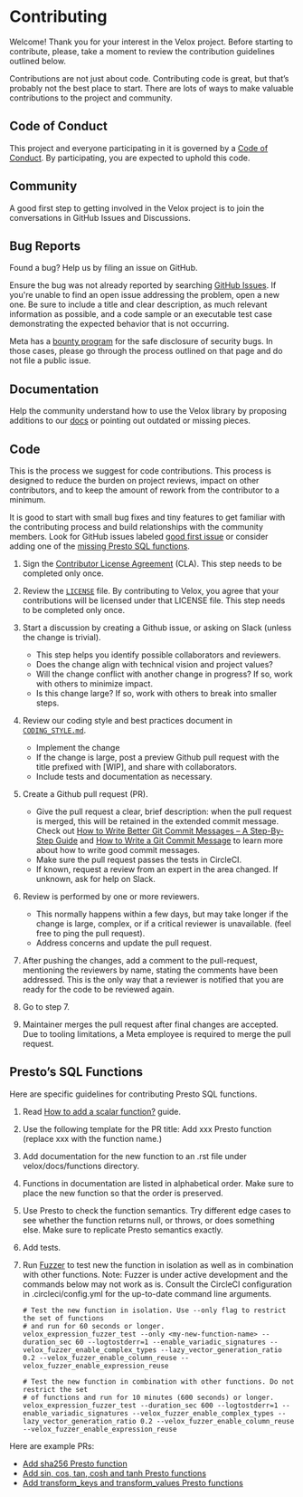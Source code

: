 # Contributing

Welcome! Thank you for your interest in the Velox project. Before starting to
contribute, please, take a moment to review the contribution guidelines
outlined below.

Contributions are not just about code. Contributing code is great, but that’s
probably not the best place to start. There are lots of ways to make valuable
contributions to the project and community.

## Code of Conduct

This project and everyone participating in it is governed by a [Code of Conduct](CODE_OF_CONDUCT.md).
By participating, you are expected to uphold this code.

## Community

A good first step to getting involved in the Velox project is to join the
conversations in GitHub Issues and Discussions.

## Bug Reports

Found a bug? Help us by filing an issue on GitHub.

Ensure the bug was not already reported by searching [GitHub Issues](https://github.com/facebookincubator/velox/issues). If you're
unable to find an open issue addressing the problem, open a new one. Be sure to
include a title and clear description, as much relevant information as
possible, and a code sample or an executable test case demonstrating the
expected behavior that is not occurring.

Meta has a [bounty program](https://www.facebook.com/whitehat/) for the safe disclosure 
of security bugs. In those cases, please go through the process outlined on that page 
and do not file a public issue.

## Documentation

Help the community understand how to use the Velox library by proposing
additions to our [docs](https://facebookincubator.github.io/velox/index.html) or pointing 
out outdated or missing pieces.

## Code

This is the process we suggest for code contributions. This process is designed
to reduce the burden on project reviews, impact on other contributors, and to
keep the amount of rework from the contributor to a minimum.

It is good to start with small bug fixes and tiny features to get familiar with
the contributing process and build relationships with the community members.
Look for GitHub issues labeled [good first issue](https://github.com/facebookincubator/velox/issues?q=is%3Aissue+is%3Aopen+label%3A%22good+first+issue%22) or consider adding one of the
[missing Presto SQL functions](https://github.com/facebookincubator/velox/issues/2262).

1. Sign the [Contributor License Agreement](https://code.facebook.com/cla) (CLA). This step needs to be completed only once.

1. Review the [`LICENSE`](LICENSE) file. By contributing to Velox, you agree that your
   contributions will be licensed under that LICENSE file. This step needs to be
   completed only once.

1. Start a discussion by creating a Github issue, or asking on Slack (unless the change is trivial).
   * This step helps you identify possible collaborators and reviewers.
   * Does the change align with technical vision and project values?
   * Will the change conflict with another change in progress? If so, work with others to minimize impact.
   * Is this change large? If so, work with others to break into smaller steps.

1. Review our coding style and best practices document in [`CODING_STYLE.md`](CODING_STYLE.md).

   * Implement the change
   * If the change is large, post a preview Github pull request with the title prefixed with [WIP], and share with collaborators.
   * Include tests and documentation as necessary.

1. Create a Github pull request (PR).
   * Give the pull request a clear, brief description: when the pull request is merged, this will be retained in the extended commit message. Check out [How to Write Better Git Commit Messages – A Step-By-Step Guide](https://www.freecodecamp.org/news/how-to-write-better-git-commit-messages/) and [How to Write a Git Commit Message](https://cbea.ms/git-commit/) to learn more about how to write good commit messages.
   * Make sure the pull request passes the tests in CircleCI.
   * If known, request a review from an expert in the area changed. If unknown, ask for help on Slack.

1. Review is performed by one or more reviewers.
   * This normally happens within a few days, but may take longer if the change is large, complex, or if a critical reviewer is unavailable. (feel free to ping the pull request).
   * Address concerns and update the pull request.

1. After pushing the changes, add a comment to the pull-request, mentioning the
   reviewers by name, stating the comments have been addressed. This is the only
   way that a reviewer is notified that you are ready for the code to be reviewed
   again.

1. Go to step 7.

1. Maintainer merges the pull request after final changes are accepted. Due to
   tooling limitations, a Meta employee is required to merge the pull request.

## Presto’s SQL Functions

Here are specific guidelines for contributing Presto SQL functions.

1. Read [How to add a scalar function?](https://facebookincubator.github.io/velox/develop/scalar-functions.html) guide.

2. Use the following template for the PR title: Add xxx Presto function (replace xxx with the function name.)

3. Add documentation for the new function to an .rst file under velox/docs/functions directory.

4. Functions in documentation are listed in alphabetical order. Make sure to
   place the new function so that the order is preserved.

5. Use Presto to check the function semantics. Try different edge cases to see
   whether the function returns null, or throws, or does something else. Make sure
   to replicate Presto semantics exactly.

6. Add tests.

7. Run [Fuzzer](https://facebookincubator.github.io/velox/develop/testing/fuzzer.html)
   to test new the function in isolation as well as in combination with other functions.
   Note: Fuzzer is under active development and the commands below may not work as is.
   Consult the CircleCI configuration in .circleci/config.yml for the up-to-date command
   line arguments.

   ```
   # Test the new function in isolation. Use --only flag to restrict the set of functions
   # and run for 60 seconds or longer.
   velox_expression_fuzzer_test --only <my-new-function-name> --duration_sec 60 --logtostderr=1 --enable_variadic_signatures --velox_fuzzer_enable_complex_types --lazy_vector_generation_ratio 0.2 --velox_fuzzer_enable_column_reuse --velox_fuzzer_enable_expression_reuse

   # Test the new function in combination with other functions. Do not restrict the set
   # of functions and run for 10 minutes (600 seconds) or longer.
   velox_expression_fuzzer_test --duration_sec 600 --logtostderr=1 --enable_variadic_signatures --velox_fuzzer_enable_complex_types --lazy_vector_generation_ratio 0.2 --velox_fuzzer_enable_column_reuse --velox_fuzzer_enable_expression_reuse
   ```

Here are example PRs:

* [Add sha256 Presto function](https://github.com/facebookincubator/velox/pull/1000)
* [Add sin, cos, tan, cosh and tanh Presto functions](https://github.com/facebookincubator/velox/pull/313)
* [Add transform_keys and transform_values Presto functions](https://github.com/facebookincubator/velox/pull/2245)
